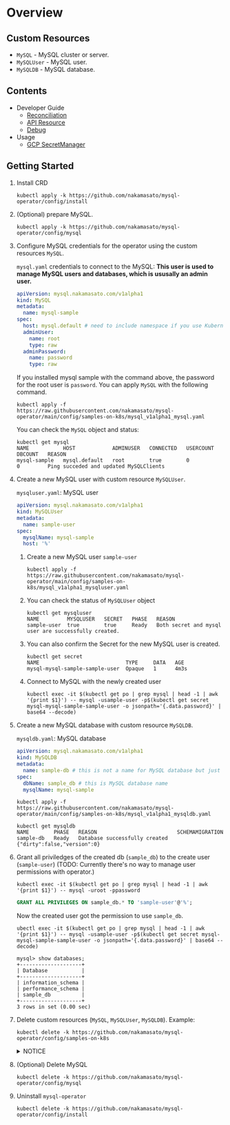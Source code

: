 # Overview
## Custom Resources
* `MySQL` - MySQL cluster or server.
* `MySQLUser` - MySQL user.
* `MySQLDB` - MySQL database.

## Contents

- Developer Guide
    - [Reconciliation](developer-guide/reconciliation.md)
    - [API Resource](developer-guide/api-resources.md)
    - [Debug](developer-guide/debug.md)
- Usage
    - [GCP SecretManager](usage/gcp-secretmanager.md)

## Getting Started

1. Install CRD
    ```
    kubectl apply -k https://github.com/nakamasato/mysql-operator/config/install
    ```
1. (Optional) prepare MySQL.
    ```
    kubectl apply -k https://github.com/nakamasato/mysql-operator/config/mysql
    ```

1. Configure MySQL credentials for the operator using the custom resources `MySQL`.

    `mysql.yaml` credentials to connect to the MySQL: **This user is used to manage MySQL users and databases, which is ususally an admin user.**

    ```yaml
    apiVersion: mysql.nakamasato.com/v1alpha1
    kind: MySQL
    metadata:
      name: mysql-sample
    spec:
      host: mysql.default # need to include namespace if you use Kubernetes Service as an endpoint.
      adminUser:
        name: root
        type: raw
      adminPassword:
        name: password
        type: raw
    ```

    If you installed mysql sample with the command above, the password for the root user is `password`. You can apply `MySQL` with the following command.

    ```
    kubectl apply -f https://raw.githubusercontent.com/nakamasato/mysql-operator/main/config/samples-on-k8s/mysql_v1alpha1_mysql.yaml
    ```

    You can check the `MySQL` object and status:

    ```
    kubectl get mysql
    NAME           HOST            ADMINUSER   CONNECTED   USERCOUNT   DBCOUNT   REASON
    mysql-sample   mysql.default   root        true        0           0         Ping succeded and updated MySQLClients
    ```

1. Create a new MySQL user with custom resource `MySQLUser`.

    `mysqluser.yaml`: MySQL user

    ```yaml
    apiVersion: mysql.nakamasato.com/v1alpha1
    kind: MySQLUser
    metadata:
      name: sample-user
    spec:
      mysqlName: mysql-sample
      host: '%'
    ```

    1. Create a new MySQL user `sample-user`

        ```
        kubectl apply -f https://raw.githubusercontent.com/nakamasato/mysql-operator/main/config/samples-on-k8s/mysql_v1alpha1_mysqluser.yaml
        ```

    1. You can check the status of `MySQLUser` object

        ```
        kubectl get mysqluser
        NAME         MYSQLUSER   SECRET   PHASE   REASON
        sample-user  true        true     Ready   Both secret and mysql user are successfully created.
        ```

    1. You can also confirm the Secret for the new MySQL user is created.

        ```
        kubectl get secret
        NAME                            TYPE     DATA   AGE
        mysql-mysql-sample-sample-user  Opaque   1      4m3s
        ```

    1. Connect to MySQL with the newly created user

        ```
        kubectl exec -it $(kubectl get po | grep mysql | head -1 | awk '{print $1}') -- mysql -usample-user -p$(kubectl get secret mysql-mysql-sample-sample-user -o jsonpath='{.data.password}' | base64 --decode)
        ```

1. Create a new MySQL database with custom resource `MySQLDB`.

    `mysqldb.yaml`: MySQL database

    ```yaml
    apiVersion: mysql.nakamasato.com/v1alpha1
    kind: MySQLDB
    metadata:
      name: sample-db # this is not a name for MySQL database but just a Kubernetes object name
    spec:
      dbName: sample_db # this is MySQL database name
      mysqlName: mysql-sample
    ```

    ```
    kubectl apply -f https://raw.githubusercontent.com/nakamasato/mysql-operator/main/config/samples-on-k8s/mysql_v1alpha1_mysqldb.yaml
    ```

    ```
    kubectl get mysqldb
    NAME        PHASE   REASON                          SCHEMAMIGRATION
    sample-db   Ready   Database successfully created   {"dirty":false,"version":0}
    ```

1. Grant all priviledges of the created db (`sample_db`) to the create user (`sample-user`) (TODO: Currently there's no way to manage user permissions with operator.)

    ```
    kubectl exec -it $(kubectl get po | grep mysql | head -1 | awk '{print $1}') -- mysql -uroot -ppassword
    ```

    ```sql
    GRANT ALL PRIVILEGES ON sample_db.* TO 'sample-user'@'%';
    ```

    Now the created user got the permission to use `sample_db`.

    ```
    ubectl exec -it $(kubectl get po | grep mysql | head -1 | awk '{print $1}') -- mysql -usample-user -p$(kubectl get secret mysql-mysql-sample-sample-user -o jsonpath='{.data.password}' | base64 --decode)
    ```

    ```
    mysql> show databases;
    +--------------------+
    | Database           |
    +--------------------+
    | information_schema |
    | performance_schema |
    | sample_db          |
    +--------------------+
    3 rows in set (0.00 sec)
    ```

1. Delete custom resources (`MySQL`, `MySQLUser`, `MySQLDB`).
    Example:
    ```
    kubectl delete -k https://github.com/nakamasato/mysql-operator/config/samples-on-k8s
    ```

    <details><summary>NOTICE</summary>

    custom resources might get stuck if MySQL is deleted before (to be improved). → Remove finalizers to forcifully delete the stuck objects:
    ```
    kubectl patch mysqluser <resource_name> -p '{"metadata":{"finalizers": []}}' --type=merge
    ```
    ```
    kubectl patch mysql <resource_name> -p '{"metadata":{"finalizers": []}}' --type=merge
    ```

    ```
    kubectl patch mysqldb <resource_name> -p '{"metadata":{"finalizers": []}}' --type=merge
    ```

    </details>

1. (Optional) Delete MySQL
    ```
    kubectl delete -k https://github.com/nakamasato/mysql-operator/config/mysql
    ```
1. Uninstall `mysql-operator`
    ```
    kubectl delete -k https://github.com/nakamasato/mysql-operator/config/install
    ```
